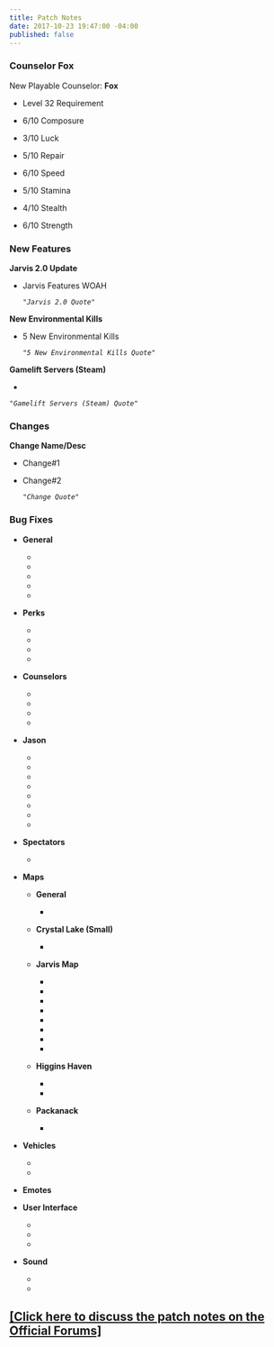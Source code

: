 ```yaml
---
title: Patch Notes
date: 2017-10-23 19:47:00 -04:00
published: false
---
```


### **Counselor Fox**

New Playable Counselor: **Fox**

* Level 32 Requirement

* 6/10 Composure

* 3/10 Luck

* 5/10 Repair

* 6/10 Speed

* 5/10 Stamina

* 4/10 Stealth

* 6/10 Strength


### **New Features**

**Jarvis 2.0 Update**

* Jarvis Features WOAH

  *`"Jarvis 2.0 Quote"`*
  
**New Environmental Kills**

* 5 New Environmental Kills

  *`"5 New Environmental Kills Quote"`*

  
**Gamelift Servers (Steam)**

* 

  *`"Gamelift Servers (Steam) Quote"`*
  
### **Changes**

**Change Name/Desc**

* Change#1

* Change#2

  *`"Change Quote"`*


### **Bug Fixes**

* **General**

  * 

  * 

  * 

  * 

  * 


* **Perks**

  * 

  * 

  * 

  * 

* **Counselors**

  * 

  * 

  * 

  * 


* **Jason**

  * 

  * 

  * 

  * 

  * 

  * 

  * 

  * 

* **Spectators**

  * 

* **Maps**

  * **General**

    * 

  * **Crystal Lake (Small)**

    * 

  * **Jarvis Map**

    * 

    * 

    * 

    * 

    * 

    * 

    * 

    * 

  * **Higgins Haven**

    * 

    * 

  * **Packanack**

    * 

* **Vehicles**

  * 

  *

* **Emotes**

* **User Interface**

  * 

  * 

  * 

* **Sound**

  * 

  * 


## [[Click here to discuss the patch notes on the Official Forums]](Link)
